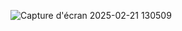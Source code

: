 ![Capture d'écran 2025-02-21 130509](https://github.com/user-attachments/assets/b61db0ff-292b-4492-b153-11ca17ba74d7)
